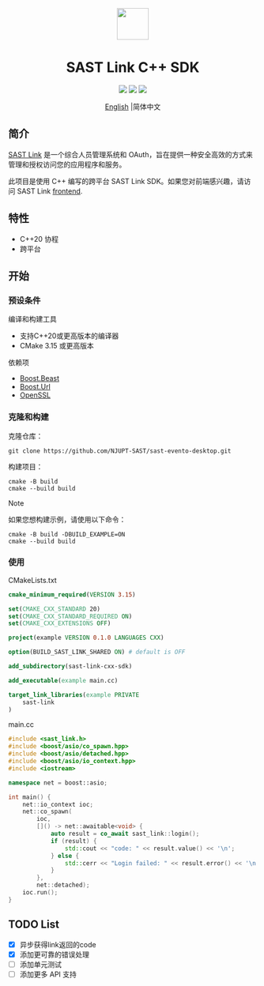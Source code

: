 <div align=center>
    <img width=64 src="link.png">
</div>

<h1 align=center>SAST Link C++ SDK</h1>

<p align="center">
    <img src="https://img.shields.io/badge/license-MIT-blue.svg">
    <img src="https://img.shields.io/badge/platform-windows%20%7C%20macos%20%7C%20linux-lightgreen.svg">
    <img src="https://img.shields.io/badge/language-C%2B%2B20-orange.svg">
</p>

<p align=center> <a href="./README.md">English</a> |简体中文</p>

## 简介

[SAST Link](https://github.com/NJUPT-SAST/sast-link-backend) 是一个综合人员管理系统和 OAuth，旨在提供一种安全高效的方式来管理和授权访问您的应用程序和服务。

此项目是使用 C++ 编写的跨平台 SAST Link SDK。如果您对前端感兴趣，请访问 SAST Link [frontend](https://github.com/NJUPT-SAST/sast-link).


## 特性

- C++20 协程
- 跨平台

## 开始

### 预设条件

编译和构建工具

- 支持C++20或更高版本的编译器
- CMake 3.15 或更高版本

依赖项

- [Boost.Beast](https://github.com/boostorg/beast)
- [Boost.Url](https://github.com/boostorg/url)
- [OpenSSL](https://github.com/openssl/openssl)

### 克隆和构建

克隆仓库：

```shell
git clone https://github.com/NJUPT-SAST/sast-evento-desktop.git
```

构建项目：

```shell
cmake -B build
cmake --build build
```

> [!NOTE]
> 
> 如果您想构建示例，请使用以下命令：
> 
> ```shell
> cmake -B build -DBUILD_EXAMPLE=ON
> cmake --build build
> ```

### 使用

CMakeLists.txt

```cmake
cmake_minimum_required(VERSION 3.15)

set(CMAKE_CXX_STANDARD 20)
set(CMAKE_CXX_STANDARD_REQUIRED ON)
set(CMAKE_CXX_EXTENSIONS OFF)

project(example VERSION 0.1.0 LANGUAGES CXX)

option(BUILD_SAST_LINK_SHARED ON) # default is OFF 

add_subdirectory(sast-link-cxx-sdk)

add_executable(example main.cc)

target_link_libraries(example PRIVATE
    sast-link
)
```

main.cc

```cpp
#include <sast_link.h>
#include <boost/asio/co_spawn.hpp>
#include <boost/asio/detached.hpp>
#include <boost/asio/io_context.hpp>
#include <iostream>

namespace net = boost::asio;

int main() {
    net::io_context ioc;
    net::co_spawn(
        ioc,
        []() -> net::awaitable<void> {
            auto result = co_await sast_link::login();
            if (result) {
                std::cout << "code: " << result.value() << '\n';
            } else {
                std::cerr << "Login failed: " << result.error() << '\n';
            }
        },
        net::detached);
    ioc.run();
}
```

## TODO List

- [x] 异步获得link返回的code
- [x] 添加更可靠的错误处理
- [ ] 添加单元测试
- [ ] 添加更多 API 支持
